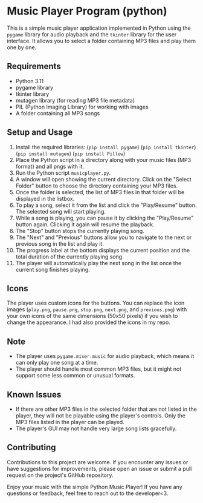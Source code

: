 # Music Player Program (python)

This is a simple music player application implemented in Python using the `pygame` library for audio playback and the `tkinter` library for the user interface. It allows you to select a folder containing MP3 files and play them one by one.

## Requirements
- Python 3.11
- pygame library
- tkinter library
- mutagen library (for reading MP3 file metadata)
- PIL (Python Imaging Library) for working with images
- A folder containing all MP3 songs

## Setup and Usage
1. Install the required libraries:
(`pip install pygame`)
(`pip install tkinter`)
(`pip install mutagen`)
(`pip install Pillow`)
2. Place the Python script in a directory along with your music files (MP3 format) and all pngs with it.
3. Run the Python script `musicplayer.py`.
4. A window will open showing the current directory. Click on the "Select Folder" button to choose the directory containing your MP3 files.
5. Once the folder is selected, the list of MP3 files in that folder will be displayed in the listbox.
6. To play a song, select it from the list and click the "Play/Resume" button. The selected song will start playing.
7. While a song is playing, you can pause it by clicking the "Play/Resume" button again. Clicking it again will resume the playback.
8. The "Stop" button stops the currently playing song.
9. The "Next" and "Previous" buttons allow you to navigate to the next or previous song in the list and play it.
10. The progress label at the bottom displays the current position and the total duration of the currently playing song.
11. The player will automatically play the next song in the list once the current song finishes playing.

## Icons
The player uses custom icons for the buttons. You can replace the icon images (`play.png`, `pause.png`, `stop.png`, `next.png`, and `previous.png`) with your own icons of the same dimensions (50x50 pixels) if you wish to change the appearance. I had also provided the icons in my repo.

## Note
- The player uses `pygame.mixer.music` for audio playback, which means it can only play one song at a time.
- The player should handle most common MP3 files, but it might not support some less common or unusual formats.

## Known Issues
- If there are other MP3 files in the selected folder that are not listed in the player, they will not be playable using the player's controls. Only the MP3 files listed in the player can be played.
- The player's GUI may not handle very large song lists gracefully.

## Contributing
Contributions to this project are welcome. If you encounter any issues or have suggestions for improvements, please open an issue or submit a pull request on the project's GitHub repository.

Enjoy your music with the simple Python Music Player! If you have any questions or feedback, feel free to reach out to the developer<3.

